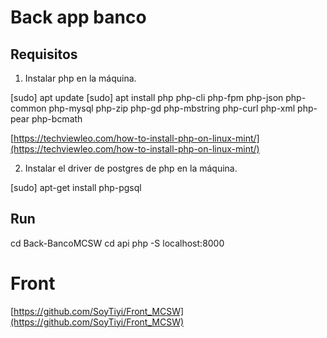 # Back app banco

## Requisitos

1. Instalar php en la máquina.

[sudo] apt update
[sudo] apt install php php-cli php-fpm php-json php-common php-mysql php-zip php-gd  php-mbstring php-curl php-xml php-pear php-bcmath

[https://techviewleo.com/how-to-install-php-on-linux-mint/](https://techviewleo.com/how-to-install-php-on-linux-mint/) 

2. Instalar el driver de postgres de php en la máquina.

[sudo] apt-get install php-pgsql


## Run

cd Back-BancoMCSW
cd api
php -S localhost:8000


# Front 

[https://github.com/SoyTiyi/Front_MCSW](https://github.com/SoyTiyi/Front_MCSW) 


